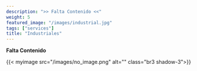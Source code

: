 ```yaml
---
description: ">> Falta Contenido <<"
weight: 5
featured_image: "/images/industrial.jpg"
tags: ["services"]
title: "Industriales"
---
```

**Falta Contenido**

{{< myimage src="/images/no_image.png" alt="" class="br3 shadow-3">}}
